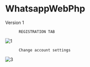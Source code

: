 # WhatsappWebPhp

Version 1 



          REGISTRATION TAB
          
![1](https://user-images.githubusercontent.com/54207353/129261508-7acb3ddf-5583-4f55-a626-758779852d56.PNG)
          
          Change account settings
 ![3](https://user-images.githubusercontent.com/54207353/129261628-b40b59a5-c174-4d39-b228-4b2e84dc014c.PNG)
